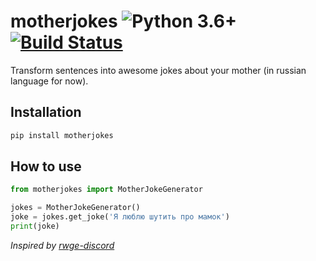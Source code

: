 motherjokes ![Python 3.6+](https://img.shields.io/badge/python-3.6+-blue.svg) [![Build Status](https://travis-ci.org/FFFEGO/motherjokes.svg?branch=master)](https://travis-ci.org/FFFEGO/motherjokes) 
===========  

Transform sentences into awesome jokes about your mother (in russian language for now).  

Installation
------------

```bash
pip install motherjokes
```

How to use
----------

```python
from motherjokes import MotherJokeGenerator

jokes = MotherJokeGenerator()
joke = jokes.get_joke('Я люблю шутить про мамок')
print(joke)
```

*Inspired by [rwge-discord](https://github.com/rwgeaston/rwge-discord)*
